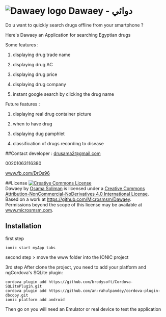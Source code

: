 # <img src="https://lh3.googleusercontent.com/61bLWPcU2c2aFIRE_0OVCgpynn2lXnyBFgXRdhSIsVj2IEdd6cDiXGiV6stiEVhqA30=w300-rw" alt="Dawaey logo"> Dawaey - دوائي 
Do u want to quickly search drugs offline from your smartphone ?

Here's Dawaey an Application for searching Egyptian drugs

Some features :

1. displaying drug trade name

2. displaying drug AC

3. displaying drug price

4. displaying drug company

5. instant google search by clicking the drug name

Future features :

1. displaying real drug container picture

2. when to have drug

3. displaying dug pamphlet

4. classification of drugs recording to disease
 

##Contact developer : 
drusama2@gmail.com

00201063116380

www.fb.com/DrOs96

##License
<a rel="license" href="http://creativecommons.org/licenses/by-nc-nd/4.0/"><img alt="Creative Commons License" style="border-width:0" src="https://i.creativecommons.org/l/by-nc-nd/4.0/88x31.png" /></a><br /><span xmlns:dct="http://purl.org/dc/terms/" property="dct:title">Dawaey</span> by <a xmlns:cc="http://creativecommons.org/ns#" href="https://github.com/Microsmsm" property="cc:attributionName" rel="cc:attributionURL">Osama Soliman</a> is licensed under a <a rel="license" href="http://creativecommons.org/licenses/by-nc-nd/4.0/">Creative Commons Attribution-NonCommercial-NoDerivatives 4.0 International License</a>.<br />Based on a work at <a xmlns:dct="http://purl.org/dc/terms/" href="https://github.com/Microsmsm/Dawaey" rel="dct:source">https://github.com/Microsmsm/Dawaey</a>.<br />Permissions beyond the scope of this license may be available at <a xmlns:cc="http://creativecommons.org/ns#" href="www.microsmsm.com" rel="cc:morePermissions">www.microsmsm.com</a>.

## Installation 
first step
```
ionic start myApp tabs
```
second step > move the www folder into the IONIC project

3rd step After clone the project, you need to add your platform and ngCordova's SQLite plugin:
```
cordova plugin add https://github.com/brodysoft/Cordova-SQLitePlugin.git
cordova plugin add https://github.com/an-rahulpandey/cordova-plugin-dbcopy.git
ionic platform add android
```
Then go on you will need an Emulator or real device to test the application



